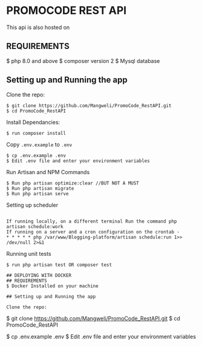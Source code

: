 # PROMOCODE REST API

This api is also hosted on 

## REQUIREMENTS
$ php 8.0 and above
$ composer version 2
$ Mysql database


## Setting up and Running the app

Clone the repo:
```
$ git clone https://github.com/Mangweli/PromoCode_RestAPI.git
$ cd PromoCode_RestAPI
```
Install Dependancies:
```
$ run composer install
```
Copy `.env.example` to `.env`
```
$ cp .env.example .env 
$ Edit .env file and enter your environment variables

```
Run Artisan and NPM Commands
```
$ Run php artisan optimize:clear //BUT NOT A MUST
$ Run php artisan migrate
$ Run php artisan serve

```
Setting up scheduler
```

If running locally, on a different terminal Run the command php artisan schedule:work 
If running on a server and a cron configuration on the crontab - 
* * * * * php /var/www/Blogging-platform/artisan schedule:run 1>> /dev/null 2>&1

```
Running unit tests
```
$ run php artisan test OR composer test

## DEPLOYING WITH DOCKER
## REQUIREMENTS
$ Docker Installed on your machine

## Setting up and Running the app

Clone the repo:
```
$ git clone https://github.com/Mangweli/PromoCode_RestAPI.git
$ cd PromoCode_RestAPI

$ cp .env.example .env 
$ Edit .env file and enter your environment variables


